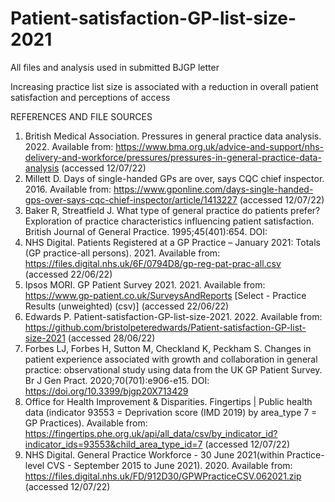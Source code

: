 # Patient-satisfaction-GP-list-size-2021

All files and analysis used in submitted BJGP letter

Increasing practice list size is associated with a reduction in overall patient satisfaction and perceptions of access 

REFERENCES AND FILE SOURCES

1.	British Medical Association. Pressures in general practice data analysis. 2022. Available from: https://www.bma.org.uk/advice-and-support/nhs-delivery-and-workforce/pressures/pressures-in-general-practice-data-analysis (accessed 12/07/22)
2.	Millett D. Days of single-handed GPs are over, says CQC chief inspector. 2016. Available from: https://www.gponline.com/days-single-handed-gps-over-says-cqc-chief-inspector/article/1413227 (accessed 12/07/22)
3.	Baker R, Streatfield J. What type of general practice do patients prefer? Exploration of practice characteristics influencing patient satisfaction. British Journal of General Practice. 1995;45(401):654. DOI: 
4.	NHS Digital. Patients Registered at a GP Practice – January 2021: Totals (GP practice-all persons). 2021. Available from: https://files.digital.nhs.uk/6F/0794D8/gp-reg-pat-prac-all.csv (accessed 22/06/22)
5.	Ipsos MORI. GP Patient Survey 2021. 2021. Available from: https://www.gp-patient.co.uk/SurveysAndReports [Select - Practice Results (unweighted) (csv)] (accessed 22/06/22)
6.	Edwards P. Patient-satisfaction-GP-list-size-2021. 2022. Available from: https://github.com/bristolpeteredwards/Patient-satisfaction-GP-list-size-2021 (accessed 28/06/22)
7.	Forbes LJ, Forbes H, Sutton M, Checkland K, Peckham S. Changes in patient experience associated with growth and collaboration in general practice: observational study using data from the UK GP Patient Survey. Br J Gen Pract. 2020;70(701):e906-e15. DOI: https://doi.org/10.3399/bjgp20X713429
8.	Office for Health Improvement & Disparities. Fingertips | Public health data (indicator 93553 = Deprivation score (IMD 2019) by area_type 7 = GP Practices). Available from: https://fingertips.phe.org.uk/api/all_data/csv/by_indicator_id?indicator_ids=93553&child_area_type_id=7 (accessed 12/07/22)
9.	NHS Digital. General Practice Workforce - 30 June 2021(within Practice-level CVS - September 2015 to June 2021). 2020. Available from: https://files.digital.nhs.uk/FD/912D30/GPWPracticeCSV.062021.zip (accessed 12/07/22)


